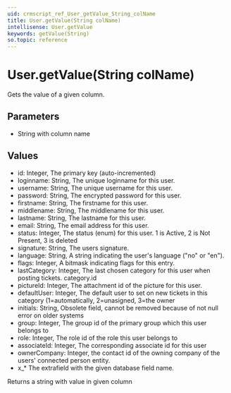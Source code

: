 ```yaml
---
uid: crmscript_ref_User_getValue_String_colName
title: User.getValue(String colName)
intellisense: User.getValue
keywords: getValue(String)
so.topic: reference
---
```


# User.getValue(String colName)

Gets the value of a given column.

## Parameters

* String with column name

## Values

* id: Integer, The primary key (auto-incremented)
* loginname: String, The unique loginname for this user.
* username: String, The unique username for this user.
* password: String, The encrypted password for this user.
* firstname: String, The firstname for this user.
* middlename: String, The middlename for this user.
* lastname: String, The lastname for this user.
* email: String, The email address for this user.
* status: Integer, The status (enum) for this user. 1 is Active, 2 is Not Present, 3 is deleted
* signature: String, The users signature.
* language: String, A string indicating the user's language ("no" or "en").
* flags: Integer, A bitmask indicating flags for this entry.
* lastCategory: Integer, The last chosen category for this user when posting tickets. category.id
* pictureId: Integer, The attachment id of the picture for this user.
* defaultUser: Integer, The default user to set on new tickets in this category (1=automatically, 2=unasigned, 3=the owner
* initials: String, Obsolete field, cannot be removed because of not null error on older systems
* group: Integer, The group id of the primary group which this user belongs to
* role: Integer, The role id of the role this user belongs to
* associateId: Integer, The corresponding associate id for this user
* ownerCompany: Integer, the contact id of the owning company of the users' connected person entity.
* x_* The extrafield with the given database field name.

Returns a string with value in given column

